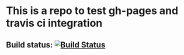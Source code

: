# This is a repo to test gh-pages and travis ci integration 

## Build status: [![Build Status](https://travis-ci.org/nelsonchen90/travis-gh-pages.svg?branch=master)](https://travis-ci.org/nelsonchen90/travis-gh-pages)

